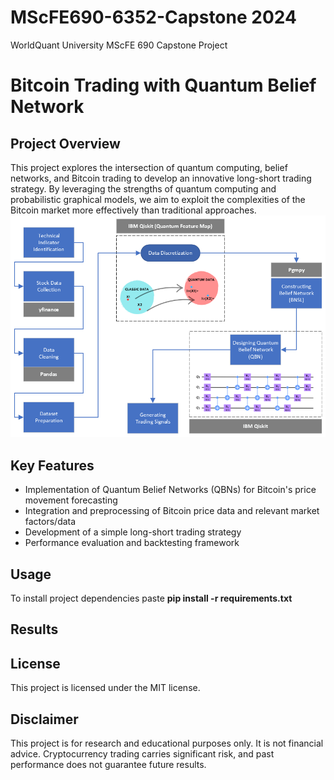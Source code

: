 # MScFE690-6352-Capstone 2024
WorldQuant University MScFE 690 Capstone Project 
# Bitcoin Trading with Quantum Belief Network

## Project Overview

This project explores the intersection of quantum computing, belief networks, and Bitcoin trading to develop an innovative long-short trading strategy. By leveraging the strengths of quantum computing and probabilistic graphical models, we aim to exploit the complexities of the Bitcoin market more effectively than traditional approaches.
![alt text](https://github.com/speQtrum/MScFE690-6352-Capstone/blob/main/images/Drawing.png)

## Key Features

- Implementation of Quantum Belief Networks (QBNs) for Bitcoin's price movement forecasting
- Integration and preprocessing of Bitcoin price data and relevant market factors/data
- Development of a simple long-short trading strategy
- Performance evaluation and backtesting framework


## Usage
To install project dependencies paste **pip install -r requirements.txt**


## Results


## License

This project is licensed under the MIT license.

## Disclaimer

This project is for research and educational purposes only. It is not financial advice. Cryptocurrency trading carries significant risk, and past performance does not guarantee future results.
